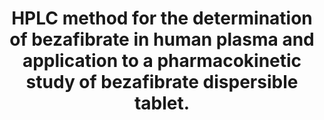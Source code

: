 ---
layout: page
title: " HPLC method for the determination of bezafibrate in human plasma and application  to a pharmacokinetic study of bezafibrate dispersible tablet."
breadcrumb: true
categories:
    - publication
## publication related information
pub:
    authors: " Zhang Wei, Xiang Bing-ren, Zhan Ying, Yu Liyan, Wang Teng,  Wang Cai-yun"
    journal: " Journal of chromatographic science"
    date: 2008-12
    volume:  46
    pages:  844--847
    number:  10
    abstract: " A sensitive and selective high-performance liquid chromatographic-UV (HPLC-UV) method for the determination of bezafibrate in human plasma has been developed. Sample treatment was based on protein precipitation with a perchloric acid-methanol solution 10:90 (v/v). Analytical determination was carried out by HPLC with UV detection at 235 nm. Chromatographic separation was achieved on a C18 column by isocratic elution with acetonitrile-ammonium acetate aqueous solution (10 mmol/L; pH 4.0) (44:56, v/v) at a flow rate of 1.0 mL/min. The method was linear in the concentration range of 0.1-15.0 microg/mL. The lower limit of quantitation was 0.1 microg/mL. The intra-and inter-day relative standard deviation across three validation runs over the entire concentration range was less than 6.96%. The accuracy determined at three concentrations (0.2,  2.0, and 10.0 microg/mL for bezafibrate) was within +/- 10.0% in terms of accuracy. The method was successfully applied for the evaluation of pharmacokinetic profiles of bezafibrate dispersible tablet in 20 healthy volunteers. The results show that AUC, C(max), and T(1/2) between the testing formulation and reference formulation have no significant difference (P textgreater 0.05).  Relative bioavailability was 105.0 +/- 15.7%.,"
---